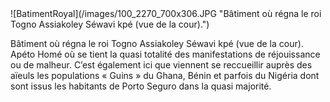 
<div class="figure" markdown="1">
![BatimentRoyal](/images/100_2270_700x306.JPG "Bâtiment où régna le roi Togno Assiakoley Séwavi kpé (vue  de la cour).")

Bâtiment où régna le roi Togno Assiakoley Séwavi kpé (vue  de la cour). Apéto Homé où se tient la quasi totalité des manifestations de réjouissance ou de malheur. C’est également ici que viennent se reccueillir auprès des aïeuls les populations « Guins » du Ghana, Bénin et parfois du Nigéria dont sont issus les habitants de Porto Seguro dans la quasi majorité.
</div>